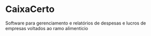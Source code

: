 # CaixaCerto
Software para gerenciamento e relatórios de despesas e lucros de empresas voltados ao ramo alimenticio 
